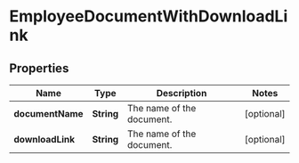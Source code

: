 

# EmployeeDocumentWithDownloadLink


## Properties

| Name | Type | Description | Notes |
|------------ | ------------- | ------------- | -------------|
|**documentName** | **String** | The name of the document. |  [optional] |
|**downloadLink** | **String** | The name of the document. |  [optional] |



